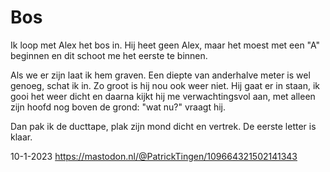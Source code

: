 # Bos

Ik loop met Alex het bos in. Hij heet geen Alex, maar het moest met een "A" beginnen en dit schoot me het eerste te binnen. 

Als we er zijn laat ik hem graven. Een diepte van anderhalve meter is wel genoeg, schat ik in. Zo groot is hij nou ook weer niet. Hij gaat er in staan, ik gooi het weer dicht en daarna kijkt hij me verwachtingsvol aan, met alleen zijn hoofd nog boven de grond: "wat nu?" vraagt hij.  

Dan pak ik de ducttape, plak zijn mond dicht en vertrek. De eerste letter is klaar. 

10-1-2023
https://mastodon.nl/@PatrickTingen/109664321502141343